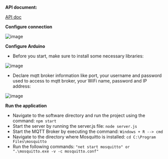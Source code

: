 **API document:** 

<a href="https://documenter.getpostman.com/view/27121891/2sA35MyeC3" target="_blank">API doc</a>


**Configure connection**

![image](https://github.com/nhnhunnn/IoT/assets/104300929/376e7bbb-2801-4ba7-8bfe-54b932731b1e)


**Configure Arduino**

- Before you start, make sure to install some necessary libraries:
  
![image](https://github.com/nhnhunnn/IoT/assets/104300929/68c051c5-9a91-467b-97ea-3b7370688492)

- Declare mqtt broker information like port, your username and password used to access to mqtt broker, your WiFi name, password and IP address:
  
![image](https://github.com/nhnhunnn/IoT/assets/104300929/fc5eb4bc-2e7f-4faa-9929-83b2396f17c6)


**Run the application**

- Navigate to the software directory and run the project using the command: ```npm start```
- Start the server by running the server.js file: ``` node server.js ```
- Start the MQTT Broker by executing the command: ``` Windows + R --> cmd ```
- Navigate to the directory where Mosquitto is installed: ``` cd C:\Program Files\mosquitto ```
- Run the following commands: ```"net start mosquitto" or ".\mosquitto.exe -v -c mosquitto.conf"```





